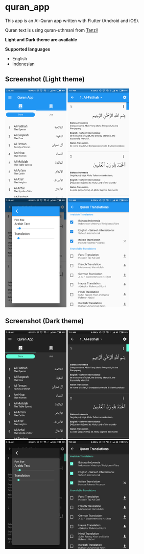 # quran_app

This app is an Al-Quran app written with Flutter (Android and iOS).

Quran text is using quran-uthmani from [Tanzil](http://tanzil.net)

**Light and Dark theme are available**

**Supported languages**
- English
- Indonesian

## Screenshot (Light theme)
<p float="left">
  <img src="screenshots/Screenshot_2019-01-27-07-19-01-679_com.yunus.quranapp.quranapp.png" width="200" />
  <img src="screenshots/Screenshot_2019-01-27-07-19-15-988_com.yunus.quranapp.quranapp.png" width="200" /> 
  <img src="screenshots/Screenshot_2019-01-27-07-19-19-866_com.yunus.quranapp.quranapp.png" width="200" />
  <img src="screenshots/Screenshot_2019-01-27-07-19-42-591_com.yunus.quranapp.quranapp.png" width="200" />
</p>

## Screenshot (Dark theme)
<p float="left">
  <img src="screenshots/Screenshot_2019-01-27-07-19-50-803_com.yunus.quranapp.quranapp.png" width="200" />
  <img src="screenshots/Screenshot_2019-01-27-07-19-54-491_com.yunus.quranapp.quranapp.png" width="200" /> 
  <img src="screenshots/Screenshot_2019-01-27-07-19-59-320_com.yunus.quranapp.quranapp.png" width="200" />
  <img src="screenshots/Screenshot_2019-01-27-07-20-06-604_com.yunus.quranapp.quranapp.png" width="200" />
</p>

